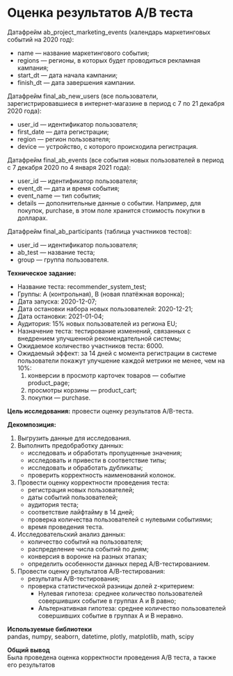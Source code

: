 # Оценка результатов А/В теста

Датафрейм ab_project_marketing_events (календарь маркетинговых событий на 2020 год):   
* name — название маркетингового события;  
* regions — регионы, в которых будет проводиться рекламная кампания;  
* start_dt — дата начала кампании;  
* finish_dt — дата завершения кампании.  

Датафрейм final_ab_new_users (все пользователи, зарегистрировавшиеся в интернет-магазине в период с 7 по 21 декабря 2020 года):  
* user_id — идентификатор пользователя;  
* first_date — дата регистрации;  
* region — регион пользователя;  
* device — устройство, с которого происходила регистрация.  

Датафрейм final_ab_events (все события новых пользователей в период с 7 декабря 2020 по 4 января 2021 года):   
* user_id — идентификатор пользователя;  
* event_dt — дата и время события;  
* event_name — тип события;  
* details — дополнительные данные о событии. Например, для покупок, purchase, в этом поле хранится стоимость покупки в долларах.  

Датафрейм final_ab_participants (таблица участников тестов):  
* user_id — идентификатор пользователя;  
* ab_test — название теста;  
* group — группа пользователя. 


**Техническое задание:**  
* Название теста: recommender_system_test;  
* Группы: А (контрольная), B (новая платёжная воронка);  
* Дата запуска: 2020-12-07;  
* Дата остановки набора новых пользователей: 2020-12-21;  
* Дата остановки: 2021-01-04;  
* Аудитория: 15% новых пользователей из региона EU;  
* Назначение теста: тестирование изменений, связанных с внедрением улучшенной рекомендательной системы;  
* Ожидаемое количество участников теста: 6000.  
* Ожидаемый эффект: за 14 дней с момента регистрации в системе пользователи покажут улучшение каждой метрики не менее, чем на 10%:  
    1. конверсии в просмотр карточек товаров — событие product_page;  
    2. просмотры корзины — product_cart;  
    3. покупки — purchase.  


**Цель исследования:** провести оценку результатов A/B-теста.

**Декомпозиция:**   
1. Выгрузить данные для исследования.  
2. Выполнить предобработку данных:   
   * исследовать и обработать пропущенные значения;  
   * исследовать и привести в соответствие типы;  
   * исследовать и обработать дубликаты;  
   * проверить корректность наименований колонок.    
3. Провести оценку корректности проведения теста:   
   * регистрация новых пользователей;  
   * даты событий пользователей;     
   * аудитория теста;    
   * соответствие лайфтайму в 14 дней;  
   * проверка количества пользователей с нулевыми событиями;  
   * время проведения теста.  
4. Исследовательский анализ данных:
   * количество событий на пользователя;  
   * распределение числа событий по дням;  
   * конверсия в воронке на разных этапах;  
   * определить особенности данных перед A/B-тестированием.
5. Провести оценку результатов А/В-тестирования:  
   * результаты A/B-тестирования;    
   * проверка статистической разницы долей z-критерием:  
        * Нулевая гипотеза: среднее количество пользователей совершивших событие в группах A и B равно;  
        * Альтернативная гипотеза: среднее количество пользователей совершивших событие в группах A и B неравно.

**Используемые библиотеки**  
pandas, numpy, seaborn, datetime, plotly, matplotlib, math, scipy 


**Общий вывод**  
Была проведена оценка корректности проведения А/В теста, а также его результатов
